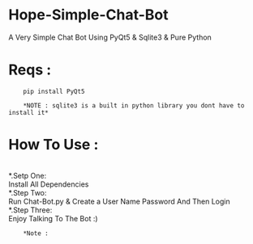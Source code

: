 # Hope-Simple-Chat-Bot


A Very Simple Chat Bot Using PyQt5 &amp; Sqlite3 &amp; Pure Python




# Reqs :
        pip install PyQt5
        
        *NOTE : sqlite3 is a built in python library you dont have to install it*


# How To Use :
<br>
*.Setp One:<br>
        Install All Dependencies<br>
*.Step Two:<br>
        Run Chat-Bot.py & Create a User Name Password And Then Login<br>
*.Step Three:<br>
        Enjoy Talking To The Bot :)<br>
        
        *Note : 

